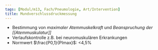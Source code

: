 ```yaml
---
tags: [Modul/m13, Fach/Pneumologie, Art/Intervention]
title: Mundverschlussdruckmessung
---
```

- Bestimmung von *maximaler Atemmuskelkraft* und *Beanspruchung der [[Atemmuskulatur]]*
- Verlaufskontrolle z.B. bei neuromuskulären Erkrankungen
- Normwert $\frac{P0,1}{PImax}$: <4,5%

